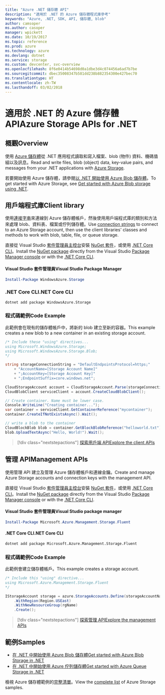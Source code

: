 ```yaml
---
title: "Azure .NET 儲存體 API"
description: "適用於 .NET 的 Azure 儲存體程式庫參考"
keywords: "Azure, .NET, SDK, API, 儲存體, blob"
author: camsoper
ms.author: casoper
manager: wpickett
ms.date: 10/19/2017
ms.topic: reference
ms.prod: azure
ms.technology: azure
ms.devlang: dotnet
ms.service: storage
ms.custom: devcenter, svc-overview
ms.openlocfilehash: 8f6e0414b54698d0a1dbe3d4c074456a6ad7b7be
ms.sourcegitcommit: dbec35008347b581dd238b882354300e427bec70
ms.translationtype: HT
ms.contentlocale: zh-TW
ms.lasthandoff: 03/02/2018
---
```

# <a name="azure-storage-apis-for-net"></a><span data-ttu-id="b39c7-104">適用於 .NET 的 Azure 儲存體 API</span><span class="sxs-lookup"><span data-stu-id="b39c7-104">Azure Storage APIs for .NET</span></span>

## <a name="overview"></a><span data-ttu-id="b39c7-105">概觀</span><span class="sxs-lookup"><span data-stu-id="b39c7-105">Overview</span></span>

<span data-ttu-id="b39c7-106">使用 [Azure 儲存體](https://review.docs.microsoft.com/azure/storage/storage-introduction)從 .NET 應用程式讀取和寫入檔案、blob (物件) 資料、機碼值組以及訊息。</span><span class="sxs-lookup"><span data-stu-id="b39c7-106">Read and write files, blob (object) data, key-value pairs, and messages from your .NET applications with [Azure Storage](https://review.docs.microsoft.com/azure/storage/storage-introduction).</span></span>

<span data-ttu-id="b39c7-107">若要開始使用 Azure 儲存體，請參閱[以 .NET 開始使用 Azure Blob 儲存體](/azure/storage/storage-dotnet-how-to-use-blobs)。</span><span class="sxs-lookup"><span data-stu-id="b39c7-107">To get started with Azure Storage, see [Get started with Azure Blob storage using .NET](/azure/storage/storage-dotnet-how-to-use-blobs).</span></span>

## <a name="client-library"></a><span data-ttu-id="b39c7-108">用戶端程式庫</span><span class="sxs-lookup"><span data-stu-id="b39c7-108">Client library</span></span>

<span data-ttu-id="b39c7-109">使用[連接字串](/azure/storage/storage-create-storage-account#manage-your-storage-account)來連線到 Azure 儲存體帳戶，然後使用用戶端程式庫的類別和方法來處理 blob、資料表、檔案或佇列儲存體。</span><span class="sxs-lookup"><span data-stu-id="b39c7-109">Use [connection strings](/azure/storage/storage-create-storage-account#manage-your-storage-account) to connect to an Azure Storage account, then use the client libraries' classes and methods to work with blob, table, file, or queue storage.</span></span>

<span data-ttu-id="b39c7-110">直接從 Visual Studio [套件管理員主控台][PackageManager]安裝 [NuGet 套件](https://www.nuget.org/packages/WindowsAzure.Storage)，或使用 [.NET Core CLI][DotNetCLI]。</span><span class="sxs-lookup"><span data-stu-id="b39c7-110">Install the [NuGet package](https://www.nuget.org/packages/WindowsAzure.Storage) directly from the Visual Studio [Package Manager console][PackageManager] or with the [.NET Core CLI][DotNetCLI].</span></span>

#### <a name="visual-studio-package-manager"></a><span data-ttu-id="b39c7-111">Visual Studio 套件管理員</span><span class="sxs-lookup"><span data-stu-id="b39c7-111">Visual Studio Package Manager</span></span>

```powershell
Install-Package WindowsAzure.Storage
```

### <a name="net-core-cli"></a><span data-ttu-id="b39c7-112">.NET Core CLI</span><span class="sxs-lookup"><span data-stu-id="b39c7-112">.NET Core CLI</span></span>

```bash
dotnet add package WindowsAzure.Storage
```

### <a name="code-example"></a><span data-ttu-id="b39c7-113">程式碼範例</span><span class="sxs-lookup"><span data-stu-id="b39c7-113">Code Example</span></span>

<span data-ttu-id="b39c7-114">此範例會在現有的儲存體帳戶中，將新的 blob 建立至新的容器。</span><span class="sxs-lookup"><span data-stu-id="b39c7-114">This example creates a new blob to a new container in an existing storage account.</span></span>

```csharp
/* Include these "using" directives...
using Microsoft.WindowsAzure.Storage;
using Microsoft.WindowsAzure.Storage.Blob;
*/

string storageConnectionString = "DefaultEndpointsProtocol=https;"
    + "AccountName=[Storage Account Name]"
    + ";AccountKey=[Storage Account Key]"
    + ";EndpointSuffix=core.windows.net";

CloudStorageAccount account = CloudStorageAccount.Parse(storageConnectionString);
CloudBlobClient serviceClient = account.CreateCloudBlobClient();

// Create container. Name must be lower case.
Console.WriteLine("Creating container...");
var container = serviceClient.GetContainerReference("mycontainer");
container.CreateIfNotExistsAsync().Wait();

// write a blob to the container
CloudBlockBlob blob = container.GetBlockBlobReference("helloworld.txt");
blob.UploadTextAsync("Hello, World!").Wait();
```

> [!div class="nextstepactions"]
> [<span data-ttu-id="b39c7-115">探索用戶端 API</span><span class="sxs-lookup"><span data-stu-id="b39c7-115">Explore the client APIs</span></span>](/dotnet/api/overview/azure/storage/client)

## <a name="management-apis"></a><span data-ttu-id="b39c7-116">管理 API</span><span class="sxs-lookup"><span data-stu-id="b39c7-116">Management APIs</span></span>

<span data-ttu-id="b39c7-117">使用管理 API 建立及管理 Azure 儲存體帳戶和連線金鑰。</span><span class="sxs-lookup"><span data-stu-id="b39c7-117">Create and manage Azure Storage accounts and connection keys with the management API.</span></span>

<span data-ttu-id="b39c7-118">直接從 Visual Studio [套件管理員主控台][PackageManager]安裝 [NuGet 套件](https://www.nuget.org/packages/Microsoft.Azure.Management.Storage.Fluent)，或使用 [.NET Core CLI][DotNetCLI]。</span><span class="sxs-lookup"><span data-stu-id="b39c7-118">Install the [NuGet package](https://www.nuget.org/packages/Microsoft.Azure.Management.Storage.Fluent) directly from the Visual Studio [Package Manager console][PackageManager] or with the [.NET Core CLI][DotNetCLI].</span></span>

#### <a name="visual-studio-package-manager"></a><span data-ttu-id="b39c7-119">Visual Studio 套件管理員</span><span class="sxs-lookup"><span data-stu-id="b39c7-119">Visual Studio package manager</span></span>

```powershell
Install-Package Microsoft.Azure.Management.Storage.Fluent
```

#### <a name="net-core-cli"></a><span data-ttu-id="b39c7-120">.NET Core CLI</span><span class="sxs-lookup"><span data-stu-id="b39c7-120">.NET Core CLI</span></span>

````bash
dotnet add package Microsoft.Azure.Management.Storage.Fluent
````

### <a name="code-example"></a><span data-ttu-id="b39c7-121">程式碼範例</span><span class="sxs-lookup"><span data-stu-id="b39c7-121">Code Example</span></span>

<span data-ttu-id="b39c7-122">此範例會建立儲存體帳戶。</span><span class="sxs-lookup"><span data-stu-id="b39c7-122">This example creates a storage account.</span></span>

```csharp
/* Include this "using" directive...
using Microsoft.Azure.Management.Storage.Fluent
*/

IStorageAccount storage = azure.StorageAccounts.Define(storageAccountName)
    .WithRegion(Region.USEast)
    .WithNewResourceGroup(rgName)
    .Create();
```

> [!div class="nextstepactions"]
> [<span data-ttu-id="b39c7-123">探索管理 API</span><span class="sxs-lookup"><span data-stu-id="b39c7-123">Explore the management APIs</span></span>](/dotnet/api/overview/azure/storage/management)

## <a name="samples"></a><span data-ttu-id="b39c7-124">範例</span><span class="sxs-lookup"><span data-stu-id="b39c7-124">Samples</span></span>

* [<span data-ttu-id="b39c7-125">在 .NET 中開始使用 Azure Blob 儲存體</span><span class="sxs-lookup"><span data-stu-id="b39c7-125">Get started with Azure Blob Storage in .NET</span></span>](https://azure.microsoft.com/resources/samples/storage-blob-dotnet-getting-started/) 
* [<span data-ttu-id="b39c7-126">在 .NET 中開始使用 Azure 佇列儲存體</span><span class="sxs-lookup"><span data-stu-id="b39c7-126">Get started with Azure Queue Storage in .NET</span></span>](https://azure.microsoft.com/resources/samples/storage-queue-dotnet-getting-started/)

<span data-ttu-id="b39c7-127">檢視 Azure 儲存體範例的[完整清單](https://azure.microsoft.com/resources/samples/?platform=dotnet&term=storage)。</span><span class="sxs-lookup"><span data-stu-id="b39c7-127">View the [complete list](https://azure.microsoft.com/resources/samples/?platform=dotnet&term=storage) of Azure Storage samples.</span></span>

[PackageManager]: https://docs.microsoft.com/nuget/tools/package-manager-console
[DotNetCLI]: https://docs.microsoft.com/dotnet/core/tools/dotnet-add-package